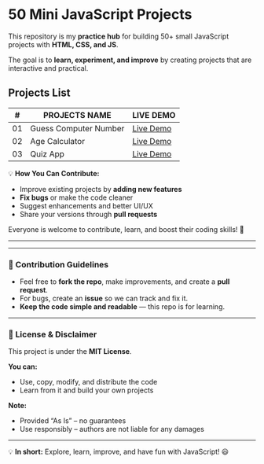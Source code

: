 # 50 Mini JavaScript Projects

This repository is my **practice hub** for building 50+ small JavaScript projects with **HTML, CSS, and JS**.

The goal is to **learn, experiment, and improve** by creating projects that are interactive and practical.

## Projects List

| #   | PROJECTS NAME         | LIVE DEMO                                                                                            |
| --- | --------------------- | ---------------------------------------------------------------------------------------------------- |
| 01  | Guess Computer Number | [Live Demo](https://abhishek-yadav009.github.io/50-Mini-JS-Projects/01%20Guess%20Computer%20Number/) |
| 02  | Age Calculator        | [Live Demo](https://abhishek-yadav009.github.io/50-Mini-JS-Projects/02%20Age%20Calculator/)          |
| 03  | Quiz App              | [Live Demo](https://abhishek-yadav009.github.io/50-Mini-JS-Projects/03%20Quiz%20App/)                |

💡 **How You Can Contribute:**

- Improve existing projects by **adding new features**
- **Fix bugs** or make the code cleaner
- Suggest enhancements and better UI/UX
- Share your versions through **pull requests**

Everyone is welcome to contribute, learn, and boost their coding skills! 🚀

---

---

### 📌 Contribution Guidelines

- Feel free to **fork the repo**, make improvements, and create a **pull request**.
- For bugs, create an **issue** so we can track and fix it.
- **Keep the code simple and readable** — this repo is for learning.

---

### 📜 License & Disclaimer

This project is under the **MIT License**.

**You can:**

- Use, copy, modify, and distribute the code
- Learn from it and build your own projects

**Note:**

- Provided “As Is” – no guarantees
- Use responsibly – authors are not liable for any damages

---

💡 **In short:** Explore, learn, improve, and have fun with JavaScript! 😃
